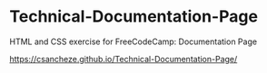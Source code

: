 # Technical-Documentation-Page

HTML and CSS exercise for FreeCodeCamp: Documentation Page

https://csancheze.github.io/Technical-Documentation-Page/
